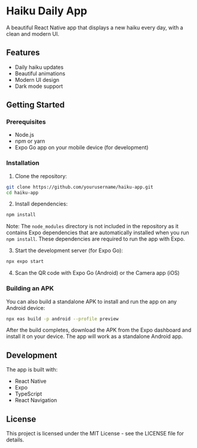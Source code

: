 # Haiku Daily App

A beautiful React Native app that displays a new haiku every day, with a clean and modern UI.

## Features

- Daily haiku updates
- Beautiful animations
- Modern UI design
- Dark mode support

## Getting Started

### Prerequisites

- Node.js
- npm or yarn
- Expo Go app on your mobile device (for development)

### Installation

1. Clone the repository:
```bash
git clone https://github.com/yourusername/haiku-app.git
cd haiku-app
```

2. Install dependencies:
```bash
npm install
```

Note: The `node_modules` directory is not included in the repository as it contains Expo dependencies that are automatically installed when you run `npm install`. These dependencies are required to run the app with Expo.

3. Start the development server (for Expo Go):
```bash
npx expo start
```

4. Scan the QR code with Expo Go (Android) or the Camera app (iOS)

### Building an APK

You can also build a standalone APK to install and run the app on any Android device:

```bash
npx eas build -p android --profile preview
```

After the build completes, download the APK from the Expo dashboard and install it on your device. The app will work as a standalone Android app.

## Development

The app is built with:
- React Native
- Expo
- TypeScript
- React Navigation

## License

This project is licensed under the MIT License - see the LICENSE file for details.
